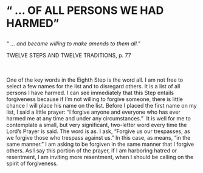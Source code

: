 # <p class='center'>“ … OF ALL PERSONS WE HAD HARMED”</p>

<em>“ … and became willing to make amends to them all.”</em>
<br/>
<p class='right'>TWELVE STEPS AND TWELVE TRADITIONS, p. 77</p>

<br><br>
One of the key words in the Eighth Step is the word all. I am not free to select a few names for the list and to disregard others. It is a list of all persons I have harmed. I can see immediately that this Step entails forgiveness because if I’m not willing to forgive someone, there is little chance I will place his name on the list. Before I placed the first name on my list, I said a little prayer: “I forgive anyone and everyone who has ever harmed me at any time and under any circumstances.”  It is well for me to contemplate a small, but very significant, two-letter word every time the Lord’s Prayer is said. The word is as. I ask, “Forgive us our trespasses, as we forgive those who trespass against us.” In this case, as means, “in the same manner.” I am asking to be forgiven in the same manner that I forgive others. As I say this portion of the prayer, if I am harboring hatred or resentment, I am inviting more resentment, when I should be calling on the spirit of forgiveness.

